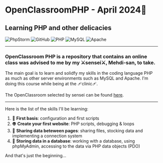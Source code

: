 # OpenClassroomPHP - April 2024🌾

## Learning PHP and other delicacies
![PhpStorm](https://img.shields.io/badge/phpstorm-143?style=for-the-badge&logo=phpstorm&logoColor=black&color=black&labelColor=darkorchid) 
![GitHub](https://img.shields.io/badge/github-%23121011.svg?style=for-the-badge&logo=github&logoColor=white)
![PHP](https://img.shields.io/badge/php-%23777BB4.svg?style=for-the-badge&logo=php&logoColor=white)
![MySQL](https://img.shields.io/badge/mysql-4479A1.svg?style=for-the-badge&logo=mysql&logoColor=white) 
![Apache](https://img.shields.io/badge/apache-%23D42029.svg?style=for-the-badge&logo=apache&logoColor=white)


---

### OpenClassroom PHP is a repository that contains an online class was advised to me by my ⚔️sensei⚔️, Mehdi-san, to take.
The main goal is to learn and solidfy my skills in the coding language PHP as much as other server environments such as MySQL and Apache. 
I'm doing this course while being at the 🩹clinic🩹.

The OpenClassroom selected by sensei can be found [here](https://openclassrooms.com/fr/courses/918836-concevez-votre-site-web-avec-php-et-mysql/).

---

Here is the list of the skills I'll be learning:
1. 👾 **First basis**: configuration and first scripts
2. 👽 **Create your first website**: PHP scripts, debugging & loops
3. 🦊 **Sharing data beteween pages**: sharing files, stocking data and implementing a connection system
4. 🐲 **Storing data in a database**: working with a database, using phpMyAdmin, accessing to the data via PHP data objects (PDO)

And that's just the beginning...
